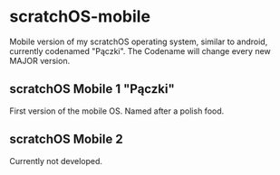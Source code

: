 # scratchOS-mobile
Mobile version of my scratchOS operating system, similar to android, currently codenamed "Pączki".
The Codename will change every new MAJOR version.

## scratchOS Mobile 1 "Pączki"
First version of the mobile OS. Named after a polish food.

## scratchOS Mobile 2
Currently not developed.
